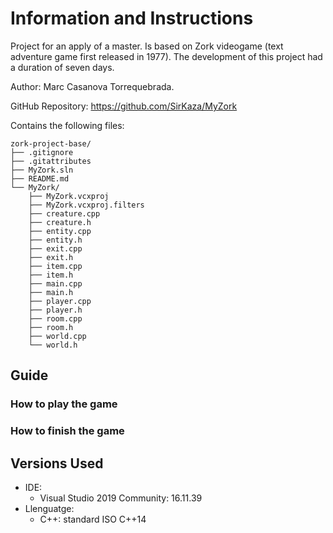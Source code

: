 # Information and Instructions

Project for an apply of a master. Is based on Zork videogame (text adventure game first released in 1977). The development of this project had a duration of seven days.

Author: Marc Casanova Torrequebrada.

GitHub Repository: https://github.com/SirKaza/MyZork

Contains the following files:

```plaintext
zork-project-base/
├── .gitignore
├── .gitattributes
├── MyZork.sln
├── README.md
└── MyZork/
    ├── MyZork.vcxproj
    ├── MyZork.vcxproj.filters
    ├── creature.cpp
    ├── creature.h
    ├── entity.cpp
    ├── entity.h
    ├── exit.cpp
    ├── exit.h
    ├── item.cpp
    ├── item.h
    ├── main.cpp
    ├── main.h
    ├── player.cpp
    ├── player.h
    ├── room.cpp
    ├── room.h
    ├── world.cpp
    └── world.h
```

## Guide

### How to play the game


### How to finish the game


## Versions Used

- IDE: 
  - Visual Studio 2019 Community: 16.11.39
- Llenguatge:
  - C++: standard ISO C++14
